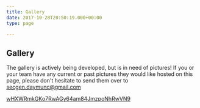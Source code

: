 ```yaml
---
title: Gallery
date: 2017-10-28T20:50:19.000+00:00
type: page

---
```

## Gallery

The gallery is actively being developed, but is in need of pictures! If you or your team have any current or past pictures they would like hosted on this page, please don't hesitate to send them over to secgen.daymunc@gmail.com

[wHXWRmkGKo7RwAGy6](https://photos.app.goo.gl/wHXWRmkGKo7RwAGy6 "wHXWRmkGKo7RwAGy6")[4am84JmzpoNhRwVN9](https://photos.app.goo.gl/4am84JmzpoNhRwVN9 "4am84JmzpoNhRwVN9") 
